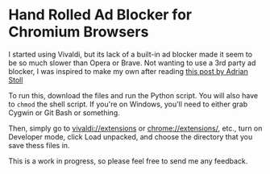 # Hand Rolled Ad Blocker for Chromium Browsers

I started using Vivaldi, but its lack of a built-in ad blocker made it seem to be so much slower than Opera or Brave. Not wanting to use a 3rd party ad blocker, I was inspired to make my own after reading [this post by Adrian Stoll](https://www.adrianstoll.com/dyi-adblocker/)

To run this, download the files and run the Python script. You will also have to `chmod` the shell script. If you're on Windows, you'll need to either grab Cygwin or Git Bash or something.

Then, simply go to [vivaldi://extensions](vivaldi://extensions) or [chrome://extensions/](chrome://extensions/), etc., turn on Developer mode, click Load unpacked, and choose the directory that you save thess files in. 

This is a work in progress, so please feel free to send me any feedback.
